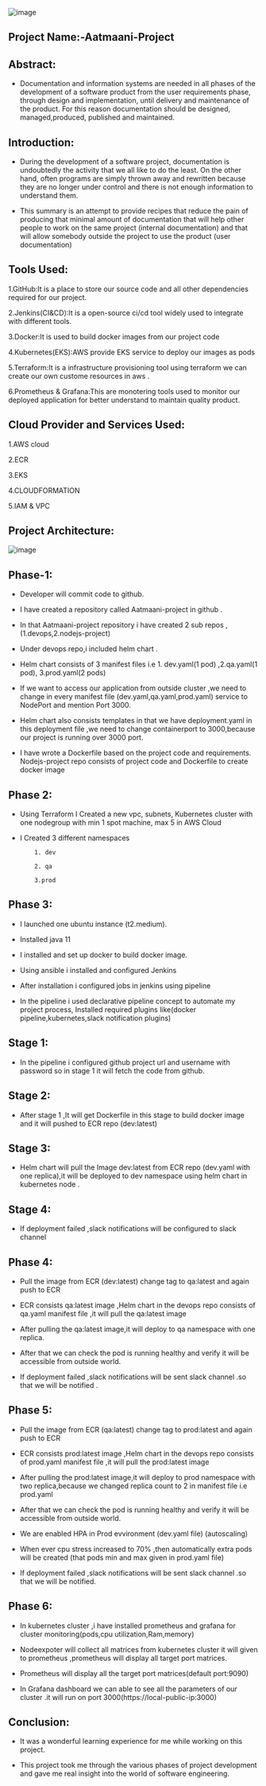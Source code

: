 ![image](https://raw.githubusercontent.com/rajarathna123/Devops-Repo/main/31031437%20(1).jpg)











Project Name:-Aatmaani-Project
-----------------------------------


Abstract:
----------
* Documentation and information systems are needed in all phases of the development of a software product from the user requirements phase, through design and implementation, until delivery and maintenance of the product. For this reason documentation should be designed, managed,produced, published and maintained.

Introduction: 
----------------
* During the development of a software project, documentation is undoubtedly the activity that we all like to do the least. 
On the other hand, often programs are simply thrown away and rewritten because they are no longer under control and there is not enough information to understand them.
 
* This summary is an attempt to provide recipes that reduce the pain of producing that minimal amount of documentation that will help other people to work on the same project (internal documentation) and that will allow somebody outside the project to use the product (user documentation)


Tools Used:
---------
1.GitHub:It is a place to store our source code and all other dependencies required for our project.

2.Jenkins(CI&CD):It is a open-source ci/cd tool widely used to integrate with different tools.

3.Docker:It is used to build docker images from our project code 

4.Kubernetes(EKS):AWS provide EKS service to deploy our images      as pods

5.Terraform:It is a infrastructure provisioning tool using terraform we can create our own custome resources in aws .

6.Prometheus & Grafana:This are monotering tools used to monitor our deployed application for better understand to maintain quality product. 

Cloud Provider and Services Used:
------------------
1.AWS cloud

2.ECR

3.EKS

4.CLOUDFORMATION

5.IAM & VPC

Project Architecture:
--------------
![image](https://raw.githubusercontent.com/rajarathna123/Devops-Repo/main/latest3.jpg)








Phase-1:
-----
* Developer will commit code to github.

* I have created a repository called Aatmaani-project in github .

* In that Aatmaani-project repository i have created 2 sub repos ,(1.devops,2.nodejs-project)

* Under devops repo,i included helm chart .

* Helm chart consists of 3 manifest files i.e 1. dev.yaml(1 pod) ,2.qa.yaml(1 pod), 3.prod.yaml(2 pods)

* If we want to access our application from outside cluster ,we need to change in every manifest file (dev.yaml,qa.yaml,prod.yaml) service to NodePort and mention Port 3000. 

* Helm chart also consists templates in that we have deployment.yaml in this deployment file ,we need to change containerport to 3000,because our project is running over 3000 port.

* I have wrote  a Dockerfile based on the project code and requirements.
Nodejs-project repo consists of project code and Dockerfile to create docker image



Phase 2:
---------
* Using Terraform I Created a new vpc, subnets, Kubernetes cluster with one nodegroup with min 1 spot machine, max 5 in AWS Cloud

* I Created 3 different namespaces 

          1. dev    
          
          2. qa
          
          3.prod


Phase 3:
-------------
* I launched one ubuntu instance (t2.medium).

* Installed java 11

* I installed and set up docker to build docker image.

* Using ansible i installed and configured Jenkins 
* After installation i configured  jobs in jenkins using pipeline
* In the pipeline i used declarative pipeline concept to automate my project process,
Installed required plugins like(docker pipeline,kubernetes,slack notification plugins)

Stage 1: 
---------
* In the pipeline i configured github project url and username with password so in stage 1 it will fetch the code from github.

Stage 2:
--------
* After stage 1 ,It will get Dockerfile in this stage to build docker image and it will pushed to ECR repo (dev:latest)

Stage 3:
--------
* Helm chart will pull the Image dev:latest from ECR repo (dev.yaml with one replica),it will be deployed to dev namespace using helm chart in kubernetes node .

Stage 4:
--------
* If deployment failed ,slack notifications will be configured to slack channel 

Phase 4:    
----------
* Pull the image from ECR (dev:latest) change tag to qa:latest and again push to ECR 

* ECR consists qa:latest image ,Helm chart in the devops repo consists of qa.yaml manifest file ,it will pull the qa:latest image 

* After pulling the qa:latest image,it will deploy to qa namespace with one replica.

* After that we can check the pod is running healthy and verify it will be accessible from outside world.

* If deployment failed ,slack notifications will be sent slack channel .so that we will be notified .


Phase 5:
-------
* Pull the image from ECR (qa:latest) change tag to prod:latest and again push to ECR 

* ECR consists prod:latest image ,Helm chart in the devops repo consists of prod.yaml manifest file ,it will pull the prod:latest image 

* After pulling the prod:latest image,it will deploy to prod namespace with two replica,because we changed replica count to 2 in manifest file i.e prod.yaml

* After that we can check the pod is running healthy and verify it will be accessible from outside world.

* We are enabled HPA in Prod evvironment (dev.yaml file) (autoscaling)

* When ever cpu stress increased to 70% ,then automatically extra pods will be created (that pods min and max given in prod.yaml file)

* If deployment failed ,slack notifications will be sent slack channel .so that we will be notified.   

Phase 6:
---------
* In kubernetes cluster ,i have installed prometheus and grafana for cluster monitoring(pods,cpu utilization,Ram,memory)

* Nodeexpoter will collect all matrices from kubernetes cluster it will given to prometheus ,prometheus will display all target port matrices.

* Prometheus will display all the target port matrices(default port:9090)

* In Grafana dashboard we can able to see all the parameters of our cluster .it will run on port 3000(https://local-public-ip:3000)


Conclusion:
-----------
* It was a wonderful learning experience for me while working on this project. 

* This project took me through the various phases of project development and gave me real insight into the world of software engineering.



